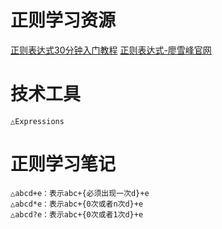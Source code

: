 # 正则学习资源
[正则表达式30分钟入门教程](https://deerchao.cn/tutorials/regex/regex.htm) 
[正则表达式-廖雪峰官网](https://www.liaoxuefeng.com/wiki/897692888725344/923056128128864) 

# 技术工具
```
△Expressions
```

# 正则学习笔记
```
△abcd+e：表示abc+{必须出现一次d}+e
△abcd*e：表示abc+{0次或者n次d}+e
△abcd?e：表示abc+{0次或者1次d}+e
```

